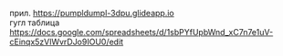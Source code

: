 прил. https://pumpldumpl-3dpu.glideapp.io    
гугл таблица https://docs.google.com/spreadsheets/d/1sbPYfUpbWnd_xC7n7e1uV-cEinqx5zVlWvrDJo9IOU0/edit
